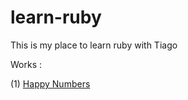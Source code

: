 # learn-ruby
This is my place to learn ruby with Tiago

Works :

(1) [Happy Numbers](https://github.com/hobbieo/learn-ruby/tree/master/happy_numbers)
